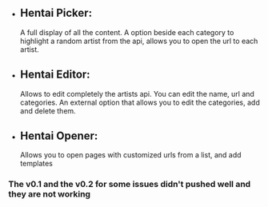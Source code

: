 -   ## Hentai Picker:
    A full display of all the content. A option beside each category to highlight a random artist from the api, allows you to open the url to each artist.
-   ## Hentai Editor:
    Allows to edit completely the artists api. You can edit the name, url and categories. An external option that allows you to edit the categories, add and delete them.
-   ## Hentai Opener:
    Allows you to open pages with customized urls from a list, and add templates

### The v0.1 and the v0.2 for some issues didn't pushed well and they are not working
